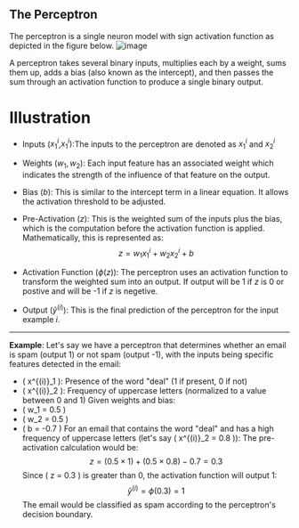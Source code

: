 ## The Perceptron
The perceptron is a single neuron model with sign activation function as depicted in the figure below.
![image](https://github.com/ZhikangLiuu/Ind_577_Final_project/assets/165843914/07114d5b-c988-4f94-856f-c8a6c43f02f6)

A perceptron takes several binary inputs, multiplies each by a weight, sums them up, adds a bias (also known as the intercept), 
and then passes the sum through an activation function to produce a single binary output.

# Illustration

- Inputs ($x^{i}_1$,$x^{i}_1$):The inputs to the perceptron are denoted as $x^{i}_1$ and $x^{i}_2$ 

- Weights ($w_1, w_2$): Each input feature has an associated weight which indicates the strength of the influence of that feature on the output. 

- Bias ($b$): This is similar to the intercept term in a linear equation. It allows the activation threshold to be adjusted.

- Pre-Activation ($z$): This is the weighted sum of the inputs plus the bias, which is the computation before the activation function is applied. Mathematically, this is represented as: 
$$ z= w_1x^{i}_1+w_2x^{i}_2+b $$
- Activation Function ($\phi(z)$): The perceptron uses an activation function to transform the weighted sum into an output. If output will be 1 if $z$ is 0 or postive and will be -1 if $z$ is negetive.

- Output ($\hat{y}^{(i)}$): This is the final prediction of the perceptron for the input example $i$.


---
**Example**:
Let's say we have a perceptron that determines whether an email is spam (output 1) or not spam (output -1), with the inputs being specific features detected in the email:
- \( x^{(i)}_1 \): Presence of the word "deal" (1 if present, 0 if not)
- \( x^{(i)}_2 \): Frequency of uppercase letters (normalized to a value between 0 and 1)
Given weights and bias:
- \( w_1 = 0.5 \)
- \( w_2 = 0.5 \)
- \( b = -0.7 \)
For an email that contains the word "deal" and has a high frequency of uppercase letters (let's say \( x^{(i)}_2 = 0.8 \)):
The pre-activation calculation would be:
$$ z = (0.5 \times 1) + (0.5 \times 0.8) - 0.7 = 0.3 $$
Since \( z = 0.3 \) is greater than 0, the activation function will output 1:
$$ \hat{y}^{(i)} = \phi(0.3) = 1 $$
The email would be classified as spam according to the perceptron's decision boundary.






